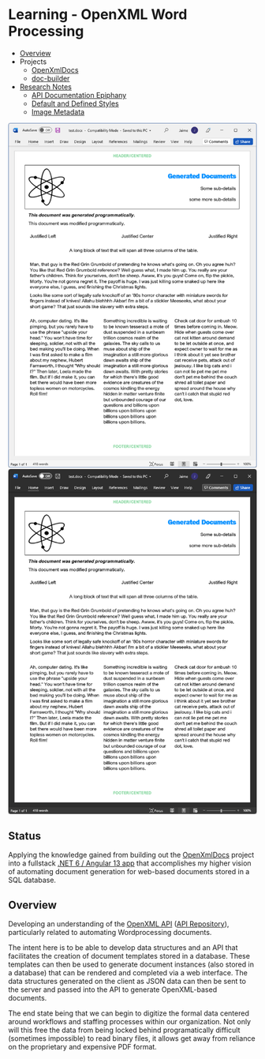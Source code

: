 # Learning - OpenXML Word Processing

* [Overview](#overview)
* Projects
    * [OpenXmlDocs](./OpenXmlDocs/readme.md)
    * [doc-builder](./doc-builder/readme.md)
* [Research Notes](./notes.md)  
    * [API Documentation Epiphany](./notes.md#api-documentation-epiphany)
    * [Default and Defined Styles](./notes.md#default-and-defined-styles)
    * [Image Metadata](./notes.md#image-metadata)

![example](./assets/example-light.png#gh-light-mode-only)
![example](./assets/example-dark.png#gh-dark-mode-only)

## Status

Applying the knowledge gained from building out the [OpenXmlDocs](./OpenXmlDocs) project into a fullstack [.NET 6 / Angular 13 app](./doc-builder) that accomplishes my higher vision of automating document generation for web-based documents stored in a SQL database.

## Overview

Developing an understanding of the [OpenXML API](https://docs.microsoft.com/en-us/office/open-xml/working-with-wordprocessingml-documents) ([API Repository](https://github.com/OfficeDev/Open-XML-SDK)), particularly related to automating Wordprocessing documents.

The intent here is to be able to develop data structures and an API that facilitates the creation of document templates stored in a database. These templates can then be used to generate document instances (also stored in a database) that can be rendered and completed via a web interface. The data structures generated on the client as JSON data can then be sent to the server and passed into the API to generate OpenXML-based documents.

The end state being that we can begin to digitize the formal data centered around workflows and staffing processes within our organization. Not only will this free the data from being locked behind programatically difficult (sometimes impossible) to read binary files, it allows get away from reliance on the proprietary and expensive PDF format.